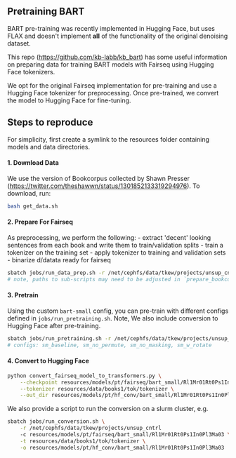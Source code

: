## Pretraining BART

BART pre-training was recently implemented in Hugging Face, but uses FLAX and doesn't implement **all** of the functionality of the original denoising dataset.

This repo (https://github.com/kb-labb/kb_bart) has some useful information on preparing data for training BART models with Fairseq using Hugging Face tokenizers. 

We opt for the original Fairseq implementation for pre-training and use a Hugging Face tokenizer for preprocessing. Once pre-trained, we convert the model to Hugging Face for fine-tuning.

## Steps to reproduce

For simplicity, first create a symlink to the resources folder containing models and data directories.

#### 1. Download Data

We use the version of Bookcorpus collected by Shawn Presser (https://twitter.com/theshawwn/status/1301852133319294976). To download, run:

```bash
bash get_data.sh
```

#### 2. Prepare For Fairseq

As preprocessing, we perform the following:
    - extract 'decent' looking sentences from each book and write them to train/validation splits
    - train a tokenizer on the training set
    - apply tokenizer to training and validation sets
    - binarize d/datata ready for fairseq

```bash
sbatch jobs/run_data_prep.sh -r /net/cephfs/data/tkew/projects/unsup_cntrl -d resources/data/books1 # ~ 12 hours
# note, paths to sub-scripts may need to be adjusted in `prepare_bookcorpus.sh`
```

#### 3. Pretrain 

Using the custom `bart-small` config, you can pre-train with different configs defined in `jobs/run_pretraining.sh`. Note, We also include conversion to Hugging Face after pre-training.

```bash
sbatch jobs/run_pretraining.sh -r /net/cephfs/data/tkew/projects/unsup_cntrl -p sm_baseline
# configs: sm_baseline, sm_no_permute, sm_no_masking, sm_w_rotate
```
<!-- ```bash
. ./train_bart_fairseq.sh && train_baseline # ~ 6 hours
``` -->

#### 4. Convert to Hugging Face

```bash
python convert_fairseq_model_to_transformers.py \
    --checkpoint resources/models/pt/fairseq/bart_small/Rl1Mr01Rt0Ps1In0Pl3Ma03 \
    --tokenizer resources/data/books1/tok/tokenizer \
    --out_dir resources/models/pt/hf_conv/bart_small/Rl1Mr01Rt0Ps1In0Pl3Ma03
```

We also provide a script to run the conversion on a slurm cluster, e.g.

```bash
sbatch jobs/run_conversion.sh \
    -r /net/cephfs/data/tkew/projects/unsup_cntrl
    -c resources/models/pt/fairseq/bart_small/Rl1Mr01Rt0Ps1In0Pl3Ma03 \
    -t resources/data/books1/tok/tokenizer \
    -o resources/models/pt/hf_conv/bart_small/Rl1Mr01Rt0Ps1In0Pl3Ma03
```
